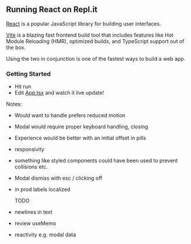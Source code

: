 ## Running React on Repl.it

[React](https://reactjs.org/) is a popular JavaScript library for building user interfaces.

[Vite](https://vitejs.dev/) is a blazing fast frontend build tool that includes features like Hot Module Reloading (HMR), optimized builds, and TypeScript support out of the box.

Using the two in conjunction is one of the fastest ways to build a web app.

### Getting Started

- Hit run
- Edit [App.tsx](#src/App.tsx) and watch it live update!

Notes:

- Would want to handle prefers reduced motion
- Modal would require proper keyboard handling, closing
- Experience would be better with an initial offset in pills
- responsivity
- something like styled components could have been used to prevent collisions etc.
- Modal dismiss with esc / clicking off
- in prod labels localized

  TODO

- newlines in text
- review useMemo
- reactivity e.g. modal data
